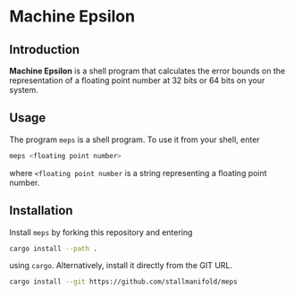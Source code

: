# Machine Epsilon

## Introduction
**Machine Epsilon** is a shell program that calculates the error bounds on the representation of a floating point number at 32 bits or 64 bits on your system.

## Usage
The program `meps` is a shell program. To use it from your shell, enter
```bash
meps <floating point number>
```
where `<floating point number` is a string representing a floating point number.

## Installation
Install `meps` by forking this repository and entering
```bash
cargo install --path .
```
using `cargo`. Alternatively, install it directly from the GIT URL.
```bash
cargo install --git https://github.com/stallmanifold/meps
```
